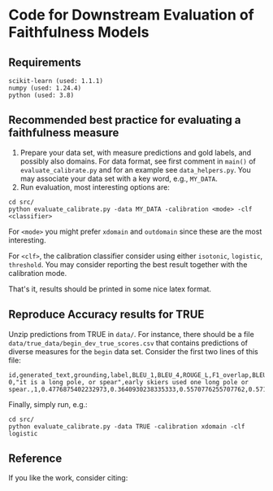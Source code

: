 # Code for Downstream Evaluation of Faithfulness Models


## Requirements

```
scikit-learn (used: 1.1.1)
numpy (used: 1.24.4)
python (used: 3.8)
```

## Recommended best practice for evaluating a faithfulness measure

1. Prepare your data set, with measure predictions and gold labels, and possibly also domains. For data format, see first comment in `main()` of `evaluate_calibrate.py` and for an example see `data_helpers.py`. You may associate your data set with a key word, e.g., `MY_DATA`.
2. Run evaluation, most interesting options are:

```
cd src/
python evaluate_calibrate.py -data MY_DATA -calibration <mode> -clf <classifier>
```

For `<mode>` you might prefer `xdomain` and `outdomain` since these are the most interesting.

For `<clf>`, the calibration classifier consider using either `isotonic`, `logistic`, `threshold`. You may consider reporting the best result together with the calibration mode.

That's it, results should be printed in some nice latex format.

## Reproduce Accuracy results for TRUE

Unzip predictions from TRUE in `data/`. For instance, there should be a file `data/true_data/begin_dev_true_scores.csv` that contains predictions of diverse measures for the `begin` data set. Consider the first two lines of this file:

```
id,generated_text,grounding,label,BLEU_1,BLEU_4,ROUGE_L,F1_overlap,BLEURT_D6,NUBIA,QuestEval,FactCC,SummaCConv,SummacZS,BARTScore,BERTScore_P_roberta,Q2,ANLI,BERTScore_P_deberta,BLEURT
0,"it is a long pole, or spear",early skiers used one long pole or spear.,1,0.4776875402232973,0.3640930238335333,0.5570776255707762,0.5714285714285715,0.3948823213577271,0.5837966498340075,0.4080772441294458,0.9760784,0.2215320765972136,0.76171875,0.0778591756151947,0.7675871999999999,0.5,0.9999616153454745,0.6587844,0.4131435751914978
```

Finally, simply run, e.g.:

```
cd src/
python evaluate_calibrate.py -data TRUE -calibration xdomain -clf logistic
```

## Reference

If you like the work, consider citing:


